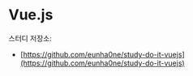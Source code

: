 # Vue.js

스터디 저장소:

- [https://github.com/eunha0ne/study-do-it-vuejs](https://github.com/eunha0ne/study-do-it-vuejs)
